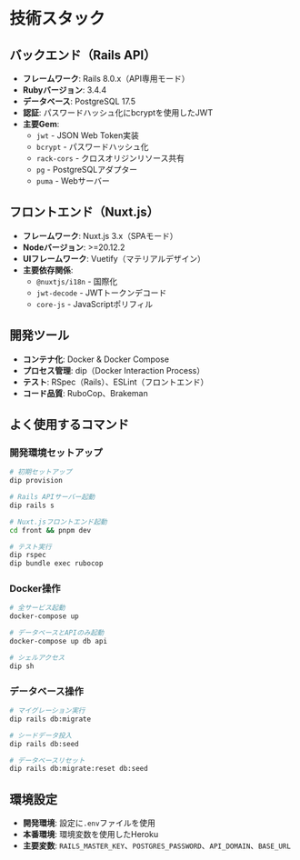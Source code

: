 # 技術スタック

## バックエンド（Rails API）

- **フレームワーク**: Rails 8.0.x（API専用モード）
- **Rubyバージョン**: 3.4.4
- **データベース**: PostgreSQL 17.5
- **認証**: パスワードハッシュ化にbcryptを使用したJWT
- **主要Gem**:
  - `jwt` - JSON Web Token実装
  - `bcrypt` - パスワードハッシュ化
  - `rack-cors` - クロスオリジンリソース共有
  - `pg` - PostgreSQLアダプター
  - `puma` - Webサーバー

## フロントエンド（Nuxt.js）

- **フレームワーク**: Nuxt.js 3.x（SPAモード）
- **Nodeバージョン**: >=20.12.2
- **UIフレームワーク**: Vuetify（マテリアルデザイン）
- **主要依存関係**:
  - `@nuxtjs/i18n` - 国際化
  - `jwt-decode` - JWTトークンデコード
  - `core-js` - JavaScriptポリフィル

## 開発ツール

- **コンテナ化**: Docker & Docker Compose
- **プロセス管理**: dip（Docker Interaction Process）
- **テスト**: RSpec（Rails）、ESLint（フロントエンド）
- **コード品質**: RuboCop、Brakeman

## よく使用するコマンド

### 開発環境セットアップ
```bash
# 初期セットアップ
dip provision

# Rails APIサーバー起動
dip rails s

# Nuxt.jsフロントエンド起動
cd front && pnpm dev

# テスト実行
dip rspec
dip bundle exec rubocop
```

### Docker操作
```bash
# 全サービス起動
docker-compose up

# データベースとAPIのみ起動
docker-compose up db api

# シェルアクセス
dip sh
```

### データベース操作
```bash
# マイグレーション実行
dip rails db:migrate

# シードデータ投入
dip rails db:seed

# データベースリセット
dip rails db:migrate:reset db:seed
```

## 環境設定

- **開発環境**: 設定に`.env`ファイルを使用
- **本番環境**: 環境変数を使用したHeroku
- **主要変数**: `RAILS_MASTER_KEY`、`POSTGRES_PASSWORD`、`API_DOMAIN`、`BASE_URL`